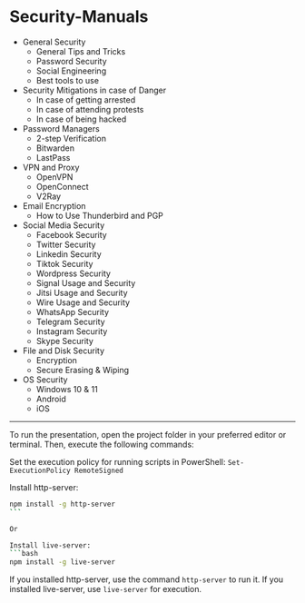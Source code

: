# Security-Manuals

- General Security
   - General Tips and Tricks
   - Password Security
   - Social Engineering
   - Best tools to use
- Security Mitigations in case of Danger
   - In case of getting arrested
   - In case of attending protests
   - In case of being hacked
- Password Managers
   - 2-step Verification
   - Bitwarden
   - LastPass
- VPN and Proxy
   - OpenVPN
   - OpenConnect
   - V2Ray
- Email Encryption
   - How to Use Thunderbird and PGP
- Social Media Security
   - Facebook Security
   - Twitter Security
   - Linkedin Security
   - Tiktok Security
   - Wordpress Security
   - Signal Usage and Security
   - Jitsi Usage and Security
   - Wire Usage and Security
   - WhatsApp Security
   - Telegram Security
   - Instagram Security
   - Skype Security
- File and Disk Security
   - Encryption
   - Secure Erasing & Wiping
- OS Security
   - Windows 10 & 11
   - Android
   - iOS
 
<hr />
To run the presentation, open the project folder in your preferred editor or terminal. Then, execute the following commands:

Set the execution policy for running scripts in PowerShell:
`Set-ExecutionPolicy RemoteSigned`

Install http-server:
```bash
npm install -g http-server
‍‍‍```

Or

Install live-server:
```bash
npm install -g live-server
```

If you installed http-server, use the command `http-server` to run it.
If you installed live-server, use `live-server` for execution.
